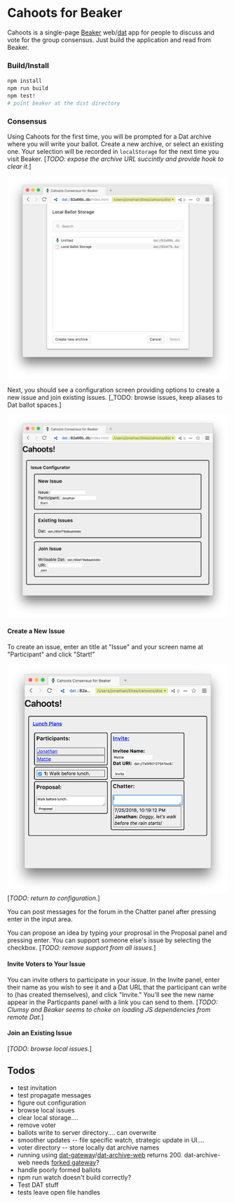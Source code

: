 # Cahoots for Beaker
Cahoots is a single-page [Beaker](https://beakerbrowser.com/) web/[dat](https://datproject.org/) app for people to discuss and vote for the group consensus.  Just build the application and read from Beaker.

### Build/Install
```sh
npm install
npm run build
npm test!
# point beaker at the dist directory
```

### Consensus
Using Cahoots for the first time, you will be prompted for a Dat archive where you will write your ballot.  Create a new archive, or select an existing one.  Your selection will be recorded in `localStorage` for the next time you visit Beaker. [_TODO: expose the archive URL succintly and provide hook to clear it._]

![Initialize with writeable storage.](docs/selectLocalBallotStorage.png)

Next, you should see a configuration screen providing options to create a new issue and join existing issues. [_TODO: browse issues, keep aliases to Dat ballot spaces.]

![Select or create an issue.](docs/config.png)

#### Create a New Issue
To create an issue, enter an title at "Issue" and your screen name at "Participant" and click "Start!"

![Sample issue view.](docs/sampleIssue.png)
[_TODO: return to configuration._]

You can post messages for the forum in the Chatter panel after pressing enter in the input area.

You can propose an idea by typing your proprosal in the Proposal panel and pressing enter.  You can support someone else's issue by selecting the checkbox. [_TODO: remove support from all issues._]

#### Invite Voters to Your Issue
You can invite others to participate in your issue.  In the Invite panel, enter their name as you wish to see it and a Dat URL that the participant can write to (has created themselves), and click "Invite."  You'll see the new name appear in the Particpants panel with a link you can send to them.  [_TODO: Clumsy and Beaker seems to choke on loading JS dependencies from remote Dat._]

#### Join an Existing Issue
[_TODO: browse local issues._]


## Todos
- test invitation
- test propagate messages
- figure out configuration
- browse local issues
- clear local storage....
- remove voter
- ballots write to server directory.... can overwrite
- smoother updates -- file specific watch, strategic update in UI....
- voter directory -- store locally dat archive names
- running using [dat-gateway](https://github.com/pfrazee/dat-gateway)/[dat-archive-web](https://github.com/RangerMauve/dat-archive-web) returns 200. dat-archive-web needs [forked gateway](https://github.com/RangerMauve/dat-gateway)?
- handle poorly formed ballots
- npm run watch doesn't build correctly?
- Test DAT stuff
- tests leave open file handles
